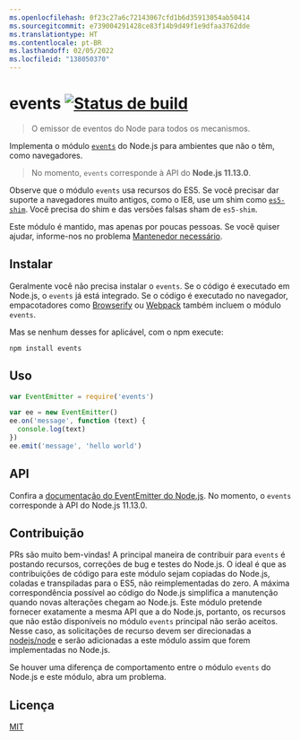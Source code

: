 ```yaml
---
ms.openlocfilehash: 0f23c27a6c72143067cfd1b6d35913054ab50414
ms.sourcegitcommit: e739004291428ce83f14b9d49f1e9dfaa3762dde
ms.translationtype: HT
ms.contentlocale: pt-BR
ms.lasthandoff: 02/05/2022
ms.locfileid: "138050370"
---
```

# <a name="events-build-statushttpstravis-ciorggozalaevents"></a>events [![Status de build](https://travis-ci.org/Gozala/events.png?branch=master)](https://travis-ci.org/Gozala/events)

> O emissor de eventos do Node para todos os mecanismos.

Implementa o módulo [`events`][node.js docs] do Node.js para ambientes que não o têm, como navegadores.

> No momento, `events` corresponde à API do **Node.js 11.13.0**.

Observe que o módulo `events` usa recursos do ES5. Se você precisar dar suporte a navegadores muito antigos, como o IE8, use um shim como [`es5-shim`](https://www.npmjs.com/package/es5-shim). Você precisa do shim e das versões falsas sham de `es5-shim`.

Este módulo é mantido, mas apenas por poucas pessoas. Se você quiser ajudar, informe-nos no problema [Mantenedor necessário](https://github.com/Gozala/events/issues/43).

## <a name="install"></a>Instalar

Geralmente você não precisa instalar o `events`. Se o código é executado em Node.js, o `events` já está integrado. Se o código é executado no navegador, empacotadores como [Browserify](https://github.com/browserify/browserify) ou [Webpack](https://github.com/webpack/webpack) também incluem o módulo `events`.

Mas se nenhum desses for aplicável, com o npm execute:

```
npm install events
```

## <a name="usage"></a>Uso

```javascript
var EventEmitter = require('events')

var ee = new EventEmitter()
ee.on('message', function (text) {
  console.log(text)
})
ee.emit('message', 'hello world')
```

## <a name="api"></a>API

Confira a [documentação do EventEmitter do Node.js][node.js docs]. No momento, o `events` corresponde à API do Node.js 11.13.0.

## <a name="contributing"></a>Contribuição

PRs são muito bem-vindas! A principal maneira de contribuir para `events` é postando recursos, correções de bug e testes do Node.js. O ideal é que as contribuições de código para este módulo sejam copiadas do Node.js, coladas e transpiladas para o ES5, não reimplementadas do zero. A máxima correspondência possível ao código do Node.js simplifica a manutenção quando novas alterações chegam ao Node.js.
Este módulo pretende fornecer exatamente a mesma API que a do Node.js, portanto, os recursos que não estão disponíveis no módulo `events` principal não serão aceitos. Nesse caso, as solicitações de recurso devem ser direcionadas a [nodejs/node](https://github.com/nodejs/node) e serão adicionadas a este módulo assim que forem implementadas no Node.js.

Se houver uma diferença de comportamento entre o módulo `events` do Node.js e este módulo, abra um problema.

## <a name="license"></a>Licença

[MIT](./LICENSE)

[node.js docs]: https://nodejs.org/dist/v11.13.0/docs/api/events.html
